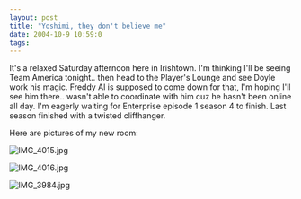 ```yaml
---
layout: post
title: "Yoshimi, they don't believe me"
date: 2004-10-9 10:59:0
tags: 
---
```


It's a relaxed Saturday afternoon here in Irishtown. I'm thinking I'll be seeing Team America tonight.. then head to the Player's Lounge and see Doyle work his magic. Freddy Al is supposed to come down for that, I'm hoping I'll see him there.. wasn't able to coordinate with him cuz he hasn't been online all day. I'm eagerly waiting for Enterprise episode 1 season 4 to finish. Last season finished with a twisted cliffhanger.

Here are pictures of my new room:



![IMG_4015.jpg][1]




![IMG_4016.jpg][2]




![IMG_3984.jpg][3]











   [1]: http://1.bp.blogspot.com/-6XwzZK12Gns/Tn0Px9RiiwI/AAAAAAAAAIQ/pIH1B-T-0hU/s320/IMG_4015.jpg
   [2]: http://1.bp.blogspot.com/-iuXAizTOI7Y/Tn0Px88-dnI/AAAAAAAAAIM/sWdLZUHYANI/s320/IMG_4016.jpg
   [3]: http://2.bp.blogspot.com/-cx7ntzZ0hbw/Tn0PxwwHRRI/AAAAAAAAAII/o14W8ABddnI/s320/IMG_3984.jpg
